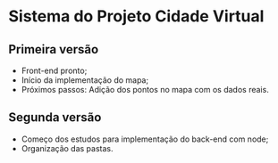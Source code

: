 # Sistema do Projeto Cidade Virtual

## Primeira versão
* Front-end pronto;
* Início da implementação do mapa;
* Próximos passos: Adição dos pontos no mapa com os dados reais.

## Segunda versão
* Começo dos estudos para implementação do back-end com node;
* Organização das pastas.
